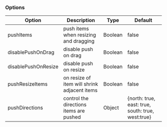 ### Options

| Option              | Description                                  | Type    | Default                                           |
| ------------------- | -------------------------------------------- | ------- | ------------------------------------------------- |
| pushItems           | push items when resizing and dragging        | Boolean | false                                             |
| disablePushOnDrag   | disable push on drag                         | Boolean | false                                             |
| disablePushOnResize | disable push on resize                       | Boolean | false                                             |
| pushResizeItems     | on resize of item will shrink adjacent items | Boolean | false                                             |
| pushDirections      | control the directions items are pushed      | Object  | {north: true, east: true, south: true, west:true} |
